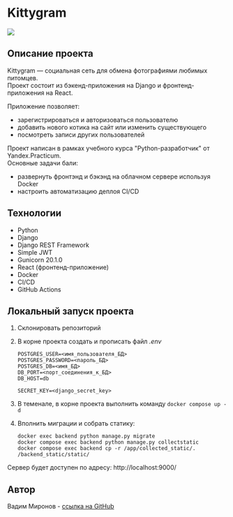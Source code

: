 # Kittygram

![](https://github.com/dmBra1n/kittygram_final/actions/workflows/main.yml/badge.svg)

## Описание проекта

Kittygram — социальная сеть для обмена фотографиями любимых питомцев.<br>
Проект состоит из бэкенд-приложения на Django и фронтенд-приложения на React.

Приложение позволяет: 
- зарегистрироваться и авторизоваться пользователю
- добавить нового котика на сайт или изменить существующего
- посмотреть записи других пользователей

Проект написан в рамках учебного курса "Python-разработчик" от Yandex.Practicum.<br>
Основные задачи бали: 
- развернуть фронтэнд и бэкэнд на облачном сервере используя Docker
- настроить автоматизацию деплоя CI/CD

## Технологии
- Python
- Django
- Django REST Framework
- Simple JWT
- Gunicorn 20.1.0
- React (фронтенд-приложение)
- Docker
- CI/CD
- GitHub Actions

## Локальный запуск проекта
1. Склонировать репозиторий
2. В корне проекта создать и прописать файл _.env_
  
    ```
    POSTGRES_USER=<имя_пользователя_БД>
    POSTGRES_PASSWORD=<пароль_БД>
    POSTGRES_DB=<имя_БД>
    DB_PORT=<порт_соединения_к_БД>
    DB_HOST=db
    
    SECRET_KEY=<django_secret_key>
    ```
3. В теменале, в корне проекта выполнить команду `docker compose up -d`
4. Вполнить миграции и собрать статику:
     ```
     docker exec backend python manage.py migrate
     docker compose exec backend python manage.py collectstatic
     docker compose exec backend cp -r /app/collected_static/. /backend_static/static/  
     ```
Сервер будет доступен по адресу: http://localhost:9000/

  ## Автор
Вадим Миронов - [ссылка на GitHub](https://github.com/dmBra1n)

